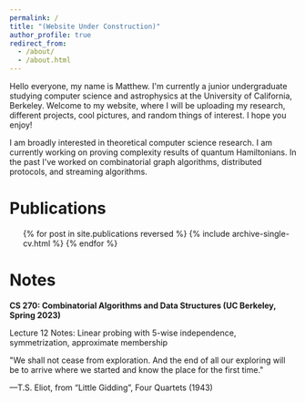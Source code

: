 ```yaml
---
permalink: /
title: "(Website Under Construction)"
author_profile: true
redirect_from: 
  - /about/
  - /about.html
---
```


Hello everyone, my name is Matthew. I'm currently a junior undergraduate studying computer science and astrophysics at the University of California, Berkeley. Welcome to my website, where I will be uploading my research, different projects, cool pictures, and random things of interest. I hope you enjoy!

I am broadly interested in theoretical computer science research. I am currently working on proving complexity results of quantum Hamiltonians. In the past I've worked on combinatorial graph algorithms, distributed protocols, and streaming algorithms.

Publications
======
  <ul>{% for post in site.publications reversed %}
    {% include archive-single-cv.html %}
  {% endfor %}</ul>

Notes
======
**CS 270: Combinatorial Algorithms and Data Structures (UC Berkeley, Spring 2023)**

Lecture 12 Notes: Linear probing with 5-wise independence, symmetrization, approximate membership


"We shall not cease from exploration. And the end of all our exploring will be to arrive where we started and know the place for the first time."

—T.S. Eliot, from “Little Gidding”, Four Quartets (1943)